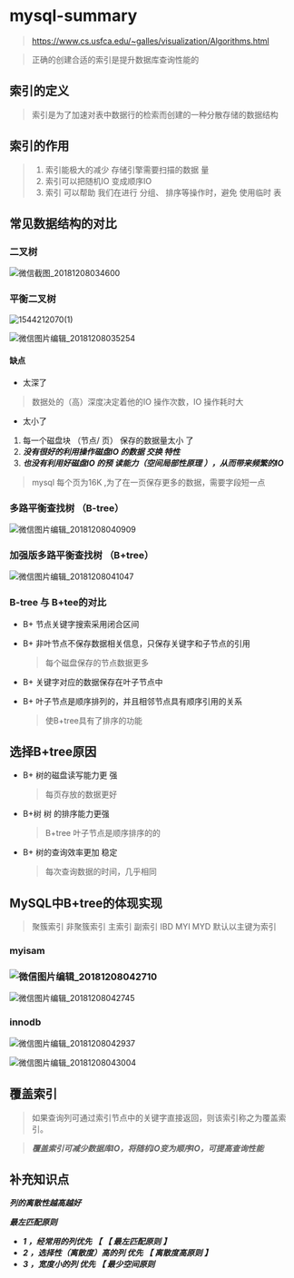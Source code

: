# mysql-summary

> https://www.cs.usfca.edu/~galles/visualization/Algorithms.html 


> 正确的创建合适的索引是提升数据库查询性能的



## 索引的定义

> 索引是为了加速对表中数据行的检索而创建的一种分散存储的数据结构

## 索引的作用

> 1. 索引能极大的减少 存储引擎需要扫描的数据 量
> 2. 索引可以把随机IO 变成顺序IO
> 3. 索引 可以帮助 我们在进行 分组、 排序等操作时，避免 使用临时 表

##  常见数据结构的对比

### 二叉树

 ![微信截图_20181208034600](C:\Users\zhang\Desktop\微信截图_20181208034600.png)

### 平衡二叉树

![1544212070(1)](C:\Users\zhang\Desktop\1544212070(1).png)

![微信图片编辑_20181208035254](C:\Users\zhang\Desktop\微信图片编辑_20181208035254.jpg)



#### 缺点

- 太深了

>  数据处的（高）深度决定着他的IO 操作次数，IO 操作耗时大

- 太小了

1. 每一个磁盘块 （节点/ 页） 保存的数据量太小 了
2. ***没有很好的利用操作磁盘IO 的数据 交换 特性***
3. ***也没有利用好磁盘IO 的预 读能力（空间局部性原理 ），从而带来频繁的IO***

> mysql 每个页为16K ,为了在一页保存更多的数据，需要字段短一点



### 多路平衡查找树 （B-tree）

![微信图片编辑_20181208040909](C:\Users\zhang\Desktop\微信图片编辑_20181208040909.jpg)



### 加强版多路平衡查找树 （B+tree）

![微信图片编辑_20181208041047](C:\Users\zhang\Desktop\微信图片编辑_20181208041047.jpg)



###  B-tree 与 B+tee的对比

- B+ 节点关键字搜索采用闭合区间

- B+ 非叶节点不保存数据相关信息，只保存关键字和子节点的引用

  >  每个磁盘保存的节点数据更多


- B+ 关键字对应的数据保存在叶子节点中


- B+ 叶子节点是顺序排列的，并且相邻节点具有顺序引用的关系

  > 使B+tree具有了排序的功能



## 选择B+tree原因

- B+ 树的磁盘读写能力更 强

  > 每页存放的数据更好

- B+树 树 的排序能力更强

  > B+tree 叶子节点是顺序排序的的

- B+ 树的查询效率更加 稳定

  > 每次查询数据的时间，几乎相同



## MySQL中B+tree的体现实现

> 聚簇索引  非聚簇索引  主索引  副索引  IBD  MYI  MYD  默认以主键为索引



### myisam

###  ![微信图片编辑_20181208042710](C:\Users\zhang\Desktop\微信图片编辑_20181208042710.jpg)

 ![微信图片编辑_20181208042745](C:\Users\zhang\Desktop\微信图片编辑_20181208042745.jpg)



###  innodb

![微信图片编辑_20181208042937](C:\Users\zhang\Desktop\微信图片编辑_20181208042937.jpg)

 ![微信图片编辑_20181208043004](C:\Users\zhang\Desktop\微信图片编辑_20181208043004.jpg)



## 覆盖索引



> 如果查询列可通过索引节点中的关键字直接返回，则该索引称之为覆盖索引。


> ***覆盖索引可减少数据库IO，将随机IO变为顺序IO，可提高查询性能***







##  补充知识点



***列的离散性越高越好***





***最左匹配原则***

- ***1 ，经常用的列优先 【 【 最左匹配原则 】***
- ***2 ，选择性（离散度）高的列 优先 【 离散度高原则 】***
- ***3 ，宽度小的列 优先 【 最少空间原则***



